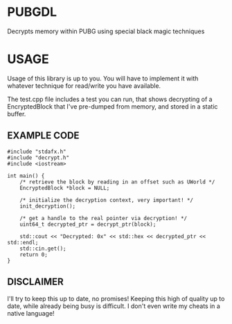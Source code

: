 # PUBGDL
Decrypts memory within PUBG using special black magic techniques
  
# USAGE
Usage of this library is up to you. You will have to implement it with whatever technique for read/write you have available.  
  
The test.cpp file includes a test you can run, that shows decrypting of a EncryptedBlock that I've pre-dumped from memory, and stored in a static buffer.

## EXAMPLE CODE
```
#include "stdafx.h"
#include "decrypt.h"
#include <iostream>

int main() {
	/* retrieve the block by reading in an offset such as UWorld */
	EncryptedBlock *block = NULL;

	/* initialize the decryption context, very important! */
	init_decryption();

	/* get a handle to the real pointer via decryption! */
	uint64_t decrypted_ptr = decrypt_ptr(block);

	std::cout << "Decrypted: 0x" << std::hex << decrypted_ptr << std::endl;
	std::cin.get();
	return 0;
}
```

## DISCLAIMER
I'll try to keep this up to date, no promises! Keeping this high of quality up to date, while already being busy is difficult. I don't even write my cheats in a native language!
